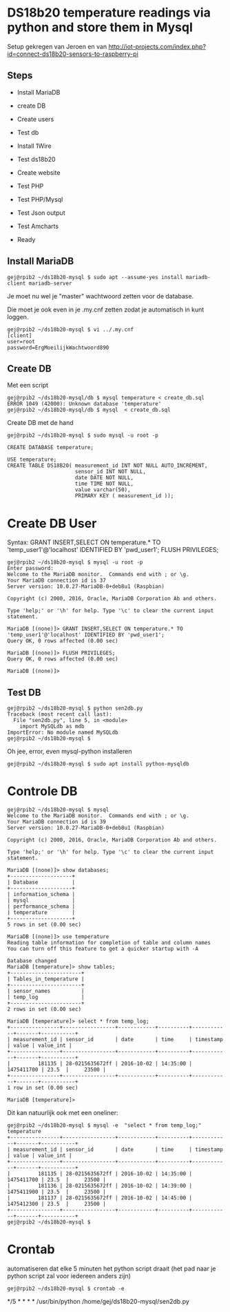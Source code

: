 # DS18b20 temperature readings via python and store them in Mysql
Setup gekregen van Jeroen en van http://iot-projects.com/index.php?id=connect-ds18b20-sensors-to-raspberry-pi

## Steps

* Install MariaDB
* create DB
* Create users
* Test db

* Install 1Wire
* Test ds18b20

* Create website
* Test PHP
* Test PHP/Mysql
* Test Json output
* Test Amcharts

* Ready


## Install MariaDB

```
gej@rpib2 ~/ds18b20-mysql $ sudo apt --assume-yes install mariadb-client mariadb-server
```

Je moet nu wel je "master" wachtwoord zetten voor de database.

Die moet je ook even in je .my.cnf zetten zodat je automatisch in kunt loggen.

```
gej@rpib2 ~/ds18b20-mysql $ vi ../.my.cnf
[client]
user=root
password=ErgMoeilijkWachtwoord890
```

## Create DB

Met een script
```
gej@rpib2 ~/ds18b20-mysql/db $ mysql temperature < create_db.sql 
ERROR 1049 (42000): Unknown database 'temperature'
gej@rpib2 ~/ds18b20-mysql/db $ mysql  < create_db.sql 
```

Create DB met de hand

```
gej@rpib2 ~/ds18b20-mysql $ sudo mysql -u root -p

CREATE DATABASE temperature;

USE temperature;
CREATE TABLE DS18B20( measurement_id INT NOT NULL AUTO_INCREMENT,
                      sensor_id INT NOT NULL,
                      date DATE NOT NULL,
                      time TIME NOT NULL,
                      value varchar(50),
                      PRIMARY KEY ( measurement_id ));
```


# Create DB User

Syntax:
GRANT INSERT,SELECT ON temperature.* TO 'temp_user1'@'localhost' IDENTIFIED BY 'pwd_user1';
FLUSH PRIVILEGES;

```
gej@rpib2 ~/ds18b20-mysql $ mysql -u root -p
Enter password: 
Welcome to the MariaDB monitor.  Commands end with ; or \g.
Your MariaDB connection id is 37
Server version: 10.0.27-MariaDB-0+deb8u1 (Raspbian)

Copyright (c) 2000, 2016, Oracle, MariaDB Corporation Ab and others.

Type 'help;' or '\h' for help. Type '\c' to clear the current input statement.

MariaDB [(none)]> GRANT INSERT,SELECT ON temperature.* TO 'temp_user1'@'localhost' IDENTIFIED BY 'pwd_user1';
Query OK, 0 rows affected (0.00 sec)

MariaDB [(none)]> FLUSH PRIVILEGES;
Query OK, 0 rows affected (0.00 sec)

MariaDB [(none)]> 
```

## Test DB

```
gej@rpib2 ~/ds18b20-mysql $ python sen2db.py 
Traceback (most recent call last):
  File "sen2db.py", line 5, in <module>
    import MySQLdb as mdb
ImportError: No module named MySQLdb
gej@rpib2 ~/ds18b20-mysql $
```

Oh jee, error, even mysql-python installeren

```
gej@rpib2 ~/ds18b20-mysql $ sudo apt install python-mysqldb
```

# Controle DB
```
gej@rpib2 ~/ds18b20-mysql $ mysql
Welcome to the MariaDB monitor.  Commands end with ; or \g.
Your MariaDB connection id is 39
Server version: 10.0.27-MariaDB-0+deb8u1 (Raspbian)

Copyright (c) 2000, 2016, Oracle, MariaDB Corporation Ab and others.

Type 'help;' or '\h' for help. Type '\c' to clear the current input statement.

MariaDB [(none)]> show databases;
+--------------------+
| Database           |
+--------------------+
| information_schema |
| mysql              |
| performance_schema |
| temperature        |
+--------------------+
5 rows in set (0.00 sec)

MariaDB [(none)]> use temperature
Reading table information for completion of table and column names
You can turn off this feature to get a quicker startup with -A

Database changed
MariaDB [temperature]> show tables;
+-----------------------+
| Tables_in_temperature |
+-----------------------+
| sensor_names          |
| temp_log              |
+-----------------------+
2 rows in set (0.00 sec)

MariaDB [temperature]> select * from temp_log;
+----------------+-----------------+------------+----------+------------+-------+-----------+
| measurement_id | sensor_id       | date       | time     | timestamp  | value | value_int |
+----------------+-----------------+------------+----------+------------+-------+-----------+
|         181135 | 28-0215635672ff | 2016-10-02 | 14:35:00 | 1475411700 | 23.5  |     23500 |
+----------------+-----------------+------------+----------+------------+-------+-----------+
1 row in set (0.00 sec)

MariaDB [temperature]> 
```

Dit kan natuurlijk ook met een oneliner:

```
gej@rpib2 ~/ds18b20-mysql $ mysql -e  "select * from temp_log;" temperature
+----------------+-----------------+------------+----------+------------+-------+-----------+
| measurement_id | sensor_id       | date       | time     | timestamp  | value | value_int |
+----------------+-----------------+------------+----------+------------+-------+-----------+
|         181135 | 28-0215635672ff | 2016-10-02 | 14:35:00 | 1475411700 | 23.5  |     23500 |
|         181136 | 28-0215635672ff | 2016-10-02 | 14:39:00 | 1475411900 | 23.5  |     23500 |
|         181137 | 28-0215635672ff | 2016-10-02 | 14:45:00 | 1475412300 | 23.5  |     23500 |
+----------------+-----------------+------------+----------+------------+-------+-----------+
gej@rpib2 ~/ds18b20-mysql $
```


# Crontab

automatiseren dat elke 5 minuten het python script draait
(het pad naar je python script zal voor iedereen anders zijn)
```
gej@rpib2 ~/ds18b20-mysql $ crontab -e
```
*/5 * * * *     /usr/bin/python /home/gej/ds18b20-mysql/sen2db.py

